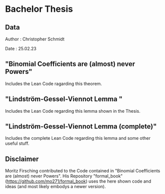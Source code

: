 # Bachelor Thesis

## Data
Author : Christopher Schmidt

Date   : 25.02.23

## "Binomial Coefficients are (almost) never Powers"
Includes the Lean Code ragarding this theorem.

## "Lindström-Gessel-Viennot Lemma "
Includes the Lean Code regarding this lemma shown in the Thesis.

## "Lindström-Gessel-Viennot Lemma (complete)"
Includes the complete Lean Code regarding this lemma and some other useful stuff.

## Disclaimer
Moritz Firsching contributed to the Code contained in "Binomial Coefficients are (almost) never Powers". His Repository "formal_book" (https://github.com/mo271/formal_book) uses the here shown code and ideas (and most likely embodys a newer version). 
